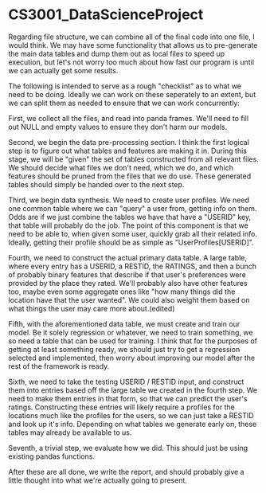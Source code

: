 # CS3001_DataScienceProject

Regarding file structure, we can combine all of the final code into one file, I would think. We may have some functionality that allows us to pre-generate the main data tables and dump them out as local files to speed up execution, but let's not worry too much about how fast our program is until we can actually get some results.

The following is intended to serve as a rough "checklist" as to what we need to be doing. Ideally we can work on these seperately to an extent, but we can split them as needed to ensure that we can work concurrently:

First, we collect all the files, and read into panda frames. We'll need to fill out NULL and empty values to ensure they don't harm our models.

Second, we begin the data pre-processing section. I think the first logical step is to figure out what tables and features are making it in. During this stage, we will be "given" the set of tables constructed from all relevant files. We should decide what files we don't need, which we do, and which features should be pruned from the files that we do use. These generated tables should simply be handed over to the next step.

Third, we begin data synthesis. We need to create user profiles. We need one common table where we can "query" a user from, getting info on them. Odds are if we just combine the tables we have that have a "USERID" key, that table will probably do the job. The point of this component is that we need to be able to, when given some user, quickly grab all their related info. Ideally, getting their profile should be as simple as "UserProfiles[USERID]".

Fourth, we need to construct the actual primary data table. A large table, where every entry has a USERID, a RESTID, the RATINGS, and then a bunch of probably binary features that describe if that user's preferences were provided by the place they rated. We'll probably also have other features too, maybe even some aggregate ones like "how many things did the location have that the user wanted". We could also weight them based on what things the user may care more about.(edited)

Fifth, with the aforementioned data table, we must create and train our model. Be it solely regression or whatever, we need to train something, we so need a table that can be used for training. I think that for the purposes of getting at least something ready, we should just try to get a regression selected and implemented, then worry about improving our model after the rest of the framework is ready.

Sixth, we need to take the testing USERID / RESTID input, and construct them into entries based off the large table we created in the fourth step. We need to make them entries in that form, so that we can predict the user's ratings. Constructing these entries will likely require a profiles for the locations much like the profiles for the users, so we can just take a RESTID and look up it's info. Depending on what tables we generate early on, these tables may already be available to us.

Seventh, a trivial step, we evaluate how we did. This should just be using existing pandas functions.

After these are all done, we write the report, and should probably give a little thought into what we're actually going to present.
